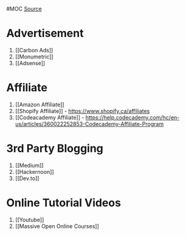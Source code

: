 #MOC
[Source](https://medium.com/swlh/make-passive-income-programming-5-incomes-for-software-developers-fd605395db71)
# Advertisement
1. [[Carbon Ads]]
2. [[Monumetric]]
3. [[Adsense]]

# Affiliate
1. [[Amazon Affiliate]]
2. [[Shopify Affiliate]] - https://www.shopify.ca/affiliates
3. [[Codeacademy Affiliate]] - https://help.codecademy.com/hc/en-us/articles/360022252853-Codecademy-Affiliate-Program

# 3rd Party Blogging
1. [[Medium]]
2. [[Hackernoon]]
3. [[Dev.to]]

# Online Tutorial Videos
1. [[Youtube]]
2. [[Massive Open Online Courses]]